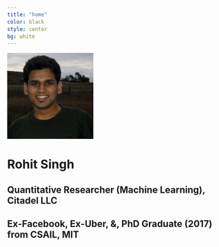 ```yaml
---
title: "home"
color: black
style: center
bg: white
---
```



![RohitImg]


# Rohit Singh 

## Quantitative Researcher (Machine Learning), Citadel LLC 

## Ex-Facebook, Ex-Uber, &, PhD Graduate (2017) from CSAIL, MIT 


[RohitImg]: /img/rohit.jpg

